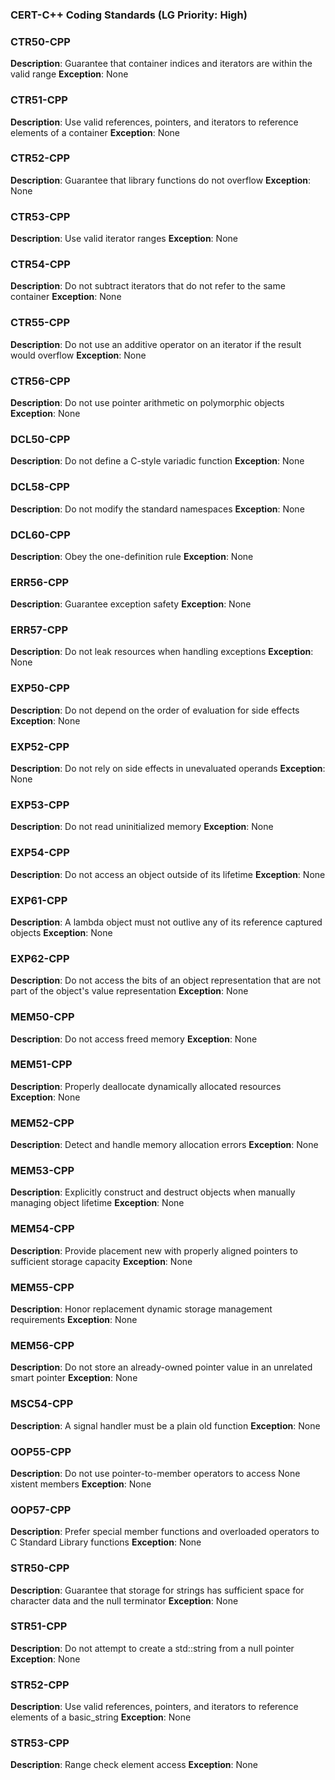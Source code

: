 ### CERT-C++ Coding Standards  (LG Priority: High)

### CTR50-CPP 
**Description**: Guarantee that container indices and iterators are within the valid range 
**Exception**: None

### CTR51-CPP 
**Description**: Use valid references, pointers, and iterators to reference elements of a container 
**Exception**: None

### CTR52-CPP 
**Description**: Guarantee that library functions do not overflow 
**Exception**: None

### CTR53-CPP 
**Description**: Use valid iterator ranges 
**Exception**: None

### CTR54-CPP 
**Description**: Do not subtract iterators that do not refer to the same container 
**Exception**: None

### CTR55-CPP 
**Description**: Do not use an additive operator on an iterator if the result would overflow 
**Exception**: None

### CTR56-CPP 
**Description**: Do not use pointer arithmetic on polymorphic objects 
**Exception**: None

### DCL50-CPP 
**Description**: Do not define a C-style variadic function 
**Exception**: None

### DCL58-CPP 
**Description**: Do not modify the standard namespaces 
**Exception**: None

### DCL60-CPP 
**Description**: Obey the one-definition rule 
**Exception**: None

### ERR56-CPP 
**Description**: Guarantee exception safety 
**Exception**: None

### ERR57-CPP 
**Description**: Do not leak resources when handling exceptions 
**Exception**: None

### EXP50-CPP 
**Description**: Do not depend on the order of evaluation for side effects 
**Exception**: None

### EXP52-CPP 
**Description**: Do not rely on side effects in unevaluated operands 
**Exception**: None

### EXP53-CPP 
**Description**: Do not read uninitialized memory 
**Exception**: None

### EXP54-CPP 
**Description**: Do not access an object outside of its lifetime 
**Exception**: None

### EXP61-CPP 
**Description**: A lambda object must not outlive any of its reference captured objects 
**Exception**: None

### EXP62-CPP 
**Description**: Do not access the bits of an object representation that are not part of the object's value representation 
**Exception**: None

### MEM50-CPP 
**Description**: Do not access freed memory 
**Exception**: None

### MEM51-CPP 
**Description**: Properly deallocate dynamically allocated resources 
**Exception**: None

### MEM52-CPP 
**Description**: Detect and handle memory allocation errors 
**Exception**: None

### MEM53-CPP 
**Description**: Explicitly construct and destruct objects when manually managing object lifetime 
**Exception**: None

### MEM54-CPP 
**Description**: Provide placement new with properly aligned pointers to sufficient storage capacity 
**Exception**: None

### MEM55-CPP 
**Description**: Honor replacement dynamic storage management requirements 
**Exception**: None

### MEM56-CPP 
**Description**: Do not store an already-owned pointer value in an unrelated smart pointer 
**Exception**: None

### MSC54-CPP 
**Description**: A signal handler must be a plain old function 
**Exception**: None

### OOP55-CPP 
**Description**: Do not use pointer-to-member operators to access None
xistent members 
**Exception**: None

### OOP57-CPP 
**Description**: Prefer special member functions and overloaded operators to C Standard Library functions 
**Exception**: None

### STR50-CPP 
**Description**: Guarantee that storage for strings has sufficient space for character data and the null terminator 
**Exception**: None

### STR51-CPP 
**Description**: Do not attempt to create a std::string from a null pointer 
**Exception**: None

### STR52-CPP 
**Description**: Use valid references, pointers, and iterators to reference elements of a basic_string 
**Exception**: None

### STR53-CPP 
**Description**: Range check element access 
**Exception**: None
